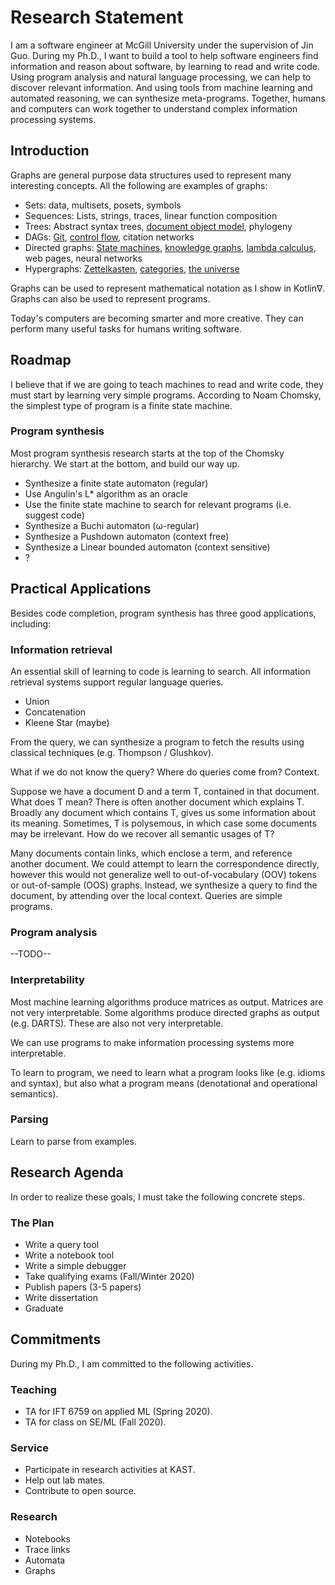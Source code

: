 # Research Statement

I am a software engineer at McGill University under the supervision of Jin Guo. During my Ph.D., I want to build a tool to help software engineers find information and reason about software, by learning to read and write code. Using program analysis and natural language processing, we can help to discover relevant information. And using tools from machine learning and automated reasoning, we can synthesize meta-programs. Together, humans and computers can work together to understand complex information processing systems.

## Introduction

Graphs are general purpose data structures used to represent many interesting concepts. All the following are examples of graphs:

- Sets: data, multisets, posets, symbols
- Sequences: Lists, strings, traces, linear function composition
- Trees: Abstract syntax trees, [document object model](https://en.wikipedia.org/wiki/Document_Object_Model), phylogeny
- DAGs: [Git](https://eagain.net/articles/git-for-computer-scientists/), [control flow](https://en.wikipedia.org/wiki/Control-flow_graph), citation networks
- Directed graphs: [State machines](https://en.wikipedia.org/wiki/Finite-state_machine), [knowledge graphs](https://en.wikipedia.org/wiki/Knowledge_Graph), [lambda calculus](http://dkeenan.com/Lambda/), web pages, neural networks
- Hypergraphs: [Zettelkasten](https://zettelkasten.de/), [categories](https://en.wikipedia.org/wiki/Category_theory), [the universe](https://writings.stephenwolfram.com/2020/04/finally-we-may-have-a-path-to-the-fundamental-theory-of-physics-and-its-beautiful/)

Graphs can be used to represent mathematical notation as I show in Kotlin∇. Graphs can also be used to represent programs.

Today's computers are becoming smarter and more creative. They can perform many useful tasks for humans writing software.

## Roadmap

I believe that if we are going to teach machines to read and write code, they must start by learning very simple programs. According to Noam Chomsky, the simplest type of program is a finite state machine.

### Program synthesis

Most program synthesis research starts at the top of the Chomsky hierarchy. We start at the bottom, and build our way up.

- Synthesize a finite state automaton (regular)
- Use Angulin's L* algorithm as an oracle
- Use the finite state machine to search for relevant programs (i.e. suggest code)
- Synthesize a Buchi automaton (ω-regular)
- Synthesize a Pushdown automaton (context free)
- Synthesize a Linear bounded automaton (context sensitive)
- ?

## Practical Applications

Besides code completion, program synthesis has three good applications, including:

### Information retrieval

An essential skill of learning to code is learning to search. All information retrieval systems support regular language queries.

- Union
- Concatenation
- Kleene Star (maybe)

From the query, we can synthesize a program to fetch the results using classical techniques (e.g. Thompson / Glushkov).

What if we do not know the query? Where do queries come from? Context.

Suppose we have a document D and a term T, contained in that document. What does T mean? There is often another document which explains T. Broadly any document which contains T, gives us some information about its meaning. Sometimes, T is polysemous, in which case some documents may be irrelevant. How do we recover all semantic usages of T?

Many documents contain links, which enclose a term, and reference another document. We could attempt to learn the correspondence directly, however this would not generalize well to out-of-vocabulary (OOV) tokens or out-of-sample (OOS) graphs. Instead, we synthesize a query to find the document, by attending over the local context. Queries are simple programs.

### Program analysis

--TODO--

### Interpretability

Most machine learning algorithms produce matrices as output. Matrices are not very interpretable. Some algorithms produce directed graphs as output (e.g. DARTS). These are also not very interpretable.

We can use programs to make information processing systems more interpretable.

To learn to program, we need to learn what a program looks like (e.g. idioms and syntax), but also what a program means (denotational and operational semantics).

### Parsing

Learn to parse from examples.

## Research Agenda

In order to realize these goals, I must take the following concrete steps.

### The Plan

- Write a query tool
- Write a notebook tool
- Write a simple debugger
- Take qualifying exams (Fall/Winter 2020)
- Publish papers (3-5 papers)
- Write dissertation
- Graduate

## Commitments

During my Ph.D., I am committed to the following activities.

### Teaching

- TA for IFT 6759 on applied ML (Spring 2020).
- TA for class on SE/ML (Fall 2020).

### Service

- Participate in research activities at KAST.
- Help out lab mates.
- Contribute to open source.

### Research

- Notebooks
- Trace links
- Automata
- Graphs
